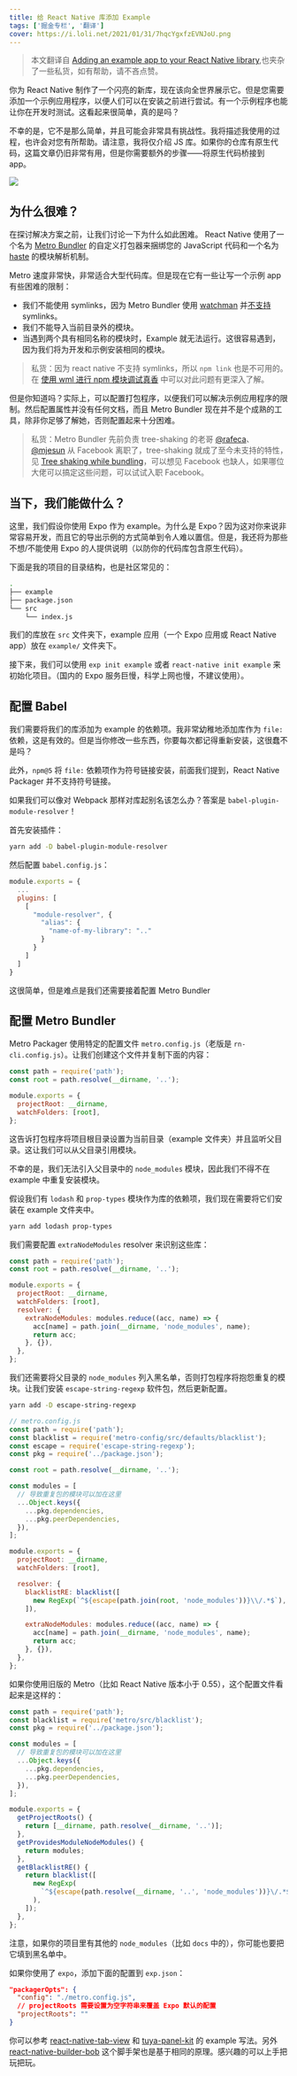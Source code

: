 ```yaml
---
title: 给 React Native 库添加 Example
tags: ['掘金专栏', '翻译']
cover: https://i.loli.net/2021/01/31/7hqcYgxfzEVNJoU.png
---
```


> 本文翻译自 [Adding an example app to your React Native library](https://callstack.com/blog/adding-an-example-app-to-your-react-native-library/),也夹杂了一些私货，如有帮助，请不吝点赞。

你为 React Native 制作了一个闪亮的新库，现在该向全世界展示它。但是您需要添加一个示例应用程序，以便人们可以在安装之前进行尝试。有一个示例程序也能让你在开发时测试。这看起来很简单，真的是吗？

不幸的是，它不是那么简单，并且可能会非常具有挑战性。我将描述我使用的过程，也许会对您有所帮助。请注意，我将仅介绍 JS 库。如果你的仓库有原生代码，这篇文章仍旧非常有用，但是你需要额外的步骤——将原生代码桥接到 app。

![](https://i.loli.net/2021/01/31/m8N1q7su9V3Qazv.png)

## 为什么很难？

在探讨解决方案之前，让我们讨论一下为什么如此困难。 React Native 使用了一个名为 [Metro Bundler](https://github.com/facebook/metro-bundler) 的自定义打包器来捆绑您的 JavaScript 代码和一个名为 [haste](https://www.npmjs.com/package/jest-haste-map) 的模块解析机制。

Metro 速度非常快，非常适合大型代码库。但是现在它有一些让写一个示例 app 有些困难的限制：

- 我们不能使用 symlinks，因为 Metro Bundler 使用 [watchman](https://facebook.github.io/watchman/) 并[不支持](https://github.com/facebook/react-native/issues/637) symlinks。
- 我们不能导入当前目录外的模块。
- 当遇到两个具有相同名称的模块时，Example 就无法运行。这很容易遇到，因为我们将为开发和示例安装相同的模块。

> 私货：因为 react native 不支持 symlinks，所以 `npm link` 也是不可用的。在 [使用 wml 进行 npm 模块调试真香](https://juejin.cn/post/6847902225356980232) 中可以对此问题有更深入了解。

但是你知道吗？实际上，可以配置打包程序，以便我们可以解决示例应用程序的限制。然后配置属性并没有任何文档，而且 Metro Bundler 现在并不是个成熟的工具，除非你足够了解她，否则配置起来十分困难。

> 私货：Metro Bundler 先前负责 tree-shaking 的老哥 [@rafeca](https://github.com/rafeca)、[@mjesun](https://github.com/mjesun) 从 Facebook 离职了，tree-shaking 就成了至今未支持的特性，见 [Tree shaking while bundling](https://github.com/facebook/metro/issues/227#issuecomment-583358386)，可以想见 Facebook 也缺人，如果哪位大佬可以搞定这些问题，可以试试入职 Facebook。

## 当下，我们能做什么？

这里，我们假设你使用 Expo 作为 example。为什么是 Expo？因为这对你来说非常容易开发，而且它的导出示例的方式简单到令人难以置信。但是，我还将为那些不想/不能使用 Expo 的人提供说明（以防你的代码库包含原生代码）。

下面是我的项目的目录结构，也是社区常见的：

```sh
.
├── example
├── package.json
└── src
    └── index.js
```

我们的库放在 `src` 文件夹下，example 应用（一个 Expo 应用或 React Native app）放在 `example/` 文件夹下。

接下来，我们可以使用 `exp init example` 或者 `react-native init example` 来初始化项目。（国内的 Expo 服务巨慢，科学上网也慢，不建议使用）。

## 配置 Babel

我们需要将我们的库添加为 example 的依赖项。我非常幼稚地添加库作为 `file:` 依赖，这是有效的。但是当你修改一些东西，你要每次都记得重新安装，这很蠢不是吗？

此外，`npm@5` 将 `file:` 依赖项作为符号链接安装，前面我们提到，React Native Packager 并不支持符号链接。

如果我们可以像对 Webpack 那样对库起别名该怎么办？答案是 `babel-plugin-module-resolver`！

首先安装插件：

```sh
yarn add -D babel-plugin-module-resolver
```

然后配置 `babel.config.js`：

```js
module.exports = {
  ...
  plugins: [
    [
      "module-resolver", {
        "alias": {
          "name-of-my-library": ".."
        }
      }
    ]
  ]
}
```

这很简单，但是难点是我们还需要接着配置 Metro Bundler

## 配置 Metro Bundler

Metro Packager 使用特定的配置文件 `metro.config.js`（老版是 `rn-cli.config.js`）。让我们创建这个文件并复制下面的内容：

```js
const path = require('path');
const root = path.resolve(__dirname, '..');

module.exports = {
  projectRoot: __dirname,
  watchFolders: [root],
};
```

这告诉打包程序将项目根目录设置为当前目录（example 文件夹）并且监听父目录。这让我们可以从父目录引用模块。

不幸的是，我们无法引入父目录中的 `node_modules` 模块，因此我们不得不在 example 中重复安装模块。

假设我们有 `lodash` 和 `prop-types` 模块作为库的依赖项，我们现在需要将它们安装在 example 文件夹中。

```sh
yarn add lodash prop-types
```

我们需要配置 `extraNodeModules` resolver 来识别这些库：

```js
const path = require('path');
const root = path.resolve(__dirname, '..');

module.exports = {
  projectRoot: __dirname,
  watchFolders: [root],
  resolver: {
    extraNodeModules: modules.reduce((acc, name) => {
      acc[name] = path.join(__dirname, 'node_modules', name);
      return acc;
    }, {}),
  },
};
```

我们还需要将父目录的 `node_modules` 列入黑名单，否则打包程序将抱怨重复的模块。让我们安装 `escape-string-regexp` 软件包，然后更新配置。

```sh
yarn add -D escape-string-regexp
```

```js
// metro.config.js
const path = require('path');
const blacklist = require('metro-config/src/defaults/blacklist');
const escape = require('escape-string-regexp');
const pkg = require('../package.json');

const root = path.resolve(__dirname, '..');

const modules = [
  // 导致重复包的模块可以加在这里
  ...Object.keys({
    ...pkg.dependencies,
    ...pkg.peerDependencies,
  }),
];

module.exports = {
  projectRoot: __dirname,
  watchFolders: [root],

  resolver: {
    blacklistRE: blacklist([
      new RegExp(`^${escape(path.join(root, 'node_modules'))}\\/.*$`),
    ]),

    extraNodeModules: modules.reduce((acc, name) => {
      acc[name] = path.join(__dirname, 'node_modules', name);
      return acc;
    }, {}),
  },
};
```

如果你使用旧版的 Metro（比如 React Native 版本小于 0.55），这个配置文件看起来是这样的：

```js
const path = require('path');
const blacklist = require('metro/src/blacklist');
const pkg = require('../package.json');

const modules = [
  // 导致重复包的模块可以加在这里
  ...Object.keys({
    ...pkg.dependencies,
    ...pkg.peerDependencies,
  }),
];

module.exports = {
  getProjectRoots() {
    return [__dirname, path.resolve(__dirname, '..')];
  },
  getProvidesModuleNodeModules() {
    return modules;
  },
  getBlacklistRE() {
    return blacklist([
      new RegExp(
        `^${escape(path.resolve(__dirname, '..', 'node_modules'))}\/.*$`,
      ),
    ]);
  },
};
```

注意，如果你的项目里有其他的 `node_modules`（比如 `docs` 中的），你可能也要把它填到黑名单中。

如果你使用了 `expo`，添加下面的配置到 `exp.json`：

```json
"packagerOpts": {
  "config": "./metro.config.js",
  // projectRoots 需要设置为空字符串来覆盖 Expo 默认的配置
  "projectRoots": ""
}
```

你可以参考 [react-native-tab-view](https://github.com/react-native-community/react-native-tab-view) 和 [tuya-panel-kit](https://github.com/tuya/tuya-panel-kit) 的 example 写法。另外 [react-native-builder-bob](https://github.com/callstack/react-native-builder-bob) 这个脚手架也是基于相同的原理。感兴趣的可以上手把玩把玩。

